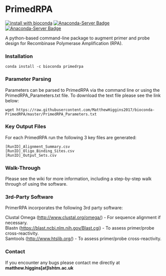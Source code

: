 # PrimedRPA

[![install with bioconda](https://img.shields.io/badge/install%20with-bioconda-brightgreen.svg?style=flat)](https://anaconda.org/bioconda/primedrpa) [![Anaconda-Server Badge](https://anaconda.org/bioconda/primedrpa/badges/license.svg)](https://anaconda.org/bioconda/primedrpa) [![Anaconda-Server Badge](
https://anaconda.org/bioconda/primedrpa/badges/latest_release_date.svg)](https://anaconda.org/bioconda/primedrpa)

A python-based command-line package to augment primer and probe design for Recombinase Polymerase Amplification (RPA).


### Installation

```
conda install -c bioconda primedrpa
```

### Parameter Parsing

Parameters can be parsed to PrimedRPA via the command line or using the PrimedRPA_Parameters.txt file. To download the text file
please see the link below:

```
wget https://raw.githubusercontent.com/MatthewHiggins2017/bioconda-PrimedRPA/master/PrimedRPA_Parameters.txt
```

### Key Output Files

For each PrimedRPA run the following 3 key files are generated:

```
[RunID]_Alignment_Summary.csv
[RunID]_Oligo_Binding_Sites.csv
[RunID]_Output_Sets.csv
```

### Walk-Through

Please see the wiki for more information, including a step-by-step walk through of using the software.

### 3rd-Party Software

PrimerRPA incorporates the following 3rd party software:

Clustal Omega (http://www.clustal.org/omega/) - For sequence alignment if necessary.<br/>
Blastn (https://blast.ncbi.nlm.nih.gov/Blast.cgi) - To assess primer/probe cross-reactivity.<br/>
Samtools (http://www.htslib.org/) - To assess primer/probe cross-reactivity.<br/>



### Contact


If you encounter any bugs please contact me directly at **matthew.higgins[at]lshtm.ac.uk**
